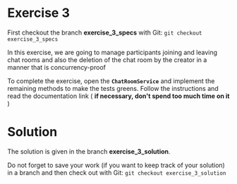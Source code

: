 Exercise 3
==========

 First checkout the branch **exercise_3_specs** with Git: `git checkout exercise_3_specs`

 In this exercise, we are going to manage participants joining and leaving chat rooms
and also the deletion of the chat room by the creator in a manner that is concurrency-proof

 To complete the exercise, open the **`ChatRoomService`** and implement the remaining methods to make the tests greens.
Follow the instructions and read the documentation link ( **if necessary, don't spend too much time on it** )


Solution
========

 The solution is given in the branch **exercise_3_solution**.

 Do not forget to save your work (if you want to keep track
 of your solution) in a branch and then check out with Git: `git checkout exercise_3_solution`



